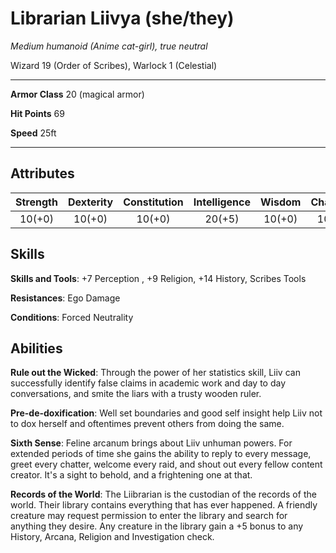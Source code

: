 # Librarian Liivya (she/they)
_Medium humanoid (_Anime cat-girl_), true neutral_

Wizard 19 (Order of Scribes), Warlock 1 (Celestial)

---

**Armor Class** 20 (magical armor)

**Hit Points** 69

**Speed** 25ft

---

## Attributes
Strength | Dexterity | Constitution | Intelligence | Wisdom | Charisma
:-:|:-:|:-:|:-:|:-:|:-:
10(+0) | 10(+0) | 10(+0) | 20(+5) | 10(+0) | 10(+0)

## Skills
**Skills and Tools**: +7 Perception , +9 Religion, +14 History, Scribes Tools

**Resistances**: Ego Damage

**Conditions**: Forced Neutrality

## Abilities
**Rule out the Wicked**: Through the power of her statistics skill, Liiv can successfully identify false claims in academic work and day to day conversations, and smite the liars with a trusty wooden ruler.

**Pre-de-doxification**: Well set boundaries and good self insight help Liiv not to dox herself and oftentimes prevent others from doing the same.

**Sixth Sense**: Feline arcanum brings about Liiv unhuman powers. For extended periods of time she gains the ability to reply to every message, greet every chatter, welcome every raid, and shout out every fellow content creator.
It's a sight to behold, and a frightening one at that.

**Records of the World**: The Liibrarian is the custodian of the records of the world.
Their library contains everything that has ever happened.
A friendly creature may request permission to enter the library and search for anything they desire.
Any creature in the library gain a +5 bonus to any History, Arcana, Religion and Investigation check.